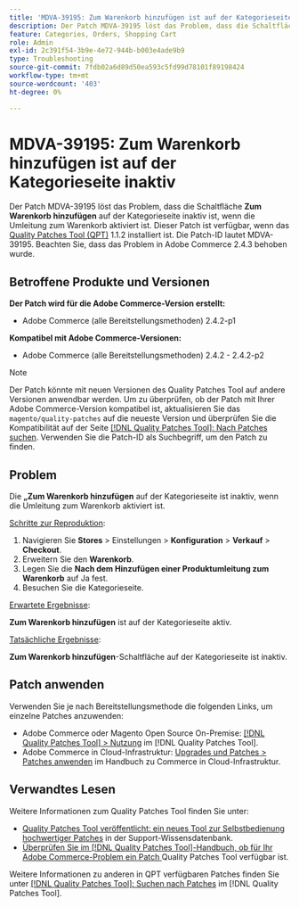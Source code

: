 ```yaml
---
title: 'MDVA-39195: Zum Warenkorb hinzufügen ist auf der Kategorieseite inaktiv'
description: Der Patch MDVA-39195 löst das Problem, dass die Schaltfläche **Zum Warenkorb hinzufügen** auf der Kategorieseite inaktiv ist, wenn die Umleitung zum Warenkorb aktiviert ist. Dieser Patch ist verfügbar, wenn das [Quality Patches Tool (QPT)](https://experienceleague.adobe.com/en/docs/commerce-operations/tools/quality-patches-tool/quality-patches-tool-to-self-serve-quality-patches) 1.1.2 installiert ist. Die Patch-ID lautet MDVA-39195. Beachten Sie, dass das Problem in Adobe Commerce 2.4.3 behoben wurde.
feature: Categories, Orders, Shopping Cart
role: Admin
exl-id: 2c391f54-3b9e-4e72-944b-b003e4ade9b9
type: Troubleshooting
source-git-commit: 7fdb02a6d89d50ea593c5fd99d78101f89198424
workflow-type: tm+mt
source-wordcount: '403'
ht-degree: 0%

---
```


# MDVA-39195: Zum Warenkorb hinzufügen ist auf der Kategorieseite inaktiv

Der Patch MDVA-39195 löst das Problem, dass die Schaltfläche **Zum Warenkorb hinzufügen** auf der Kategorieseite inaktiv ist, wenn die Umleitung zum Warenkorb aktiviert ist. Dieser Patch ist verfügbar, wenn das [Quality Patches Tool (QPT)](https://experienceleague.adobe.com/en/docs/commerce-operations/tools/quality-patches-tool/quality-patches-tool-to-self-serve-quality-patches) 1.1.2 installiert ist. Die Patch-ID lautet MDVA-39195. Beachten Sie, dass das Problem in Adobe Commerce 2.4.3 behoben wurde.

## Betroffene Produkte und Versionen

**Der Patch wird für die Adobe Commerce-Version erstellt:**

* Adobe Commerce (alle Bereitstellungsmethoden) 2.4.2-p1

**Kompatibel mit Adobe Commerce-Versionen:**

* Adobe Commerce (alle Bereitstellungsmethoden) 2.4.2 - 2.4.2-p2

>[!NOTE]
>
>Der Patch könnte mit neuen Versionen des Quality Patches Tool auf andere Versionen anwendbar werden. Um zu überprüfen, ob der Patch mit Ihrer Adobe Commerce-Version kompatibel ist, aktualisieren Sie das `magento/quality-patches` auf die neueste Version und überprüfen Sie die Kompatibilität auf der Seite [[!DNL Quality Patches Tool]: Nach Patches suchen](https://experienceleague.adobe.com/en/docs/commerce-operations/tools/quality-patches-tool/quality-patches-tool-to-self-serve-quality-patches). Verwenden Sie die Patch-ID als Suchbegriff, um den Patch zu finden.

## Problem

Die **„Zum Warenkorb hinzufügen** auf der Kategorieseite ist inaktiv, wenn die Umleitung zum Warenkorb aktiviert ist.

<u>Schritte zur Reproduktion</u>:

1. Navigieren Sie **Stores** > Einstellungen > **Konfiguration** > **Verkauf** > **Checkout**.
1. Erweitern Sie den **Warenkorb**.
1. Legen Sie die **Nach dem Hinzufügen einer Produktumleitung zum Warenkorb** auf Ja fest.
1. Besuchen Sie die Kategorieseite.

<u>Erwartete Ergebnisse</u>:

**Zum Warenkorb hinzufügen** ist auf der Kategorieseite aktiv.

<u>Tatsächliche Ergebnisse</u>:

**Zum Warenkorb hinzufügen**-Schaltfläche auf der Kategorieseite ist inaktiv.

## Patch anwenden

Verwenden Sie je nach Bereitstellungsmethode die folgenden Links, um einzelne Patches anzuwenden:

* Adobe Commerce oder Magento Open Source On-Premise: [[!DNL Quality Patches Tool] > Nutzung](/help/tools/quality-patches-tool/usage.md) im [!DNL Quality Patches Tool].
* Adobe Commerce in Cloud-Infrastruktur: [Upgrades und Patches > Patches anwenden](https://experienceleague.adobe.com/docs/commerce-cloud-service/user-guide/develop/upgrade/apply-patches.html) im Handbuch zu Commerce in Cloud-Infrastruktur.

## Verwandtes Lesen

Weitere Informationen zum Quality Patches Tool finden Sie unter:

* [Quality Patches Tool veröffentlicht: ein neues Tool zur Selbstbedienung hochwertiger Patches](https://experienceleague.adobe.com/en/docs/commerce-operations/tools/quality-patches-tool/quality-patches-tool-to-self-serve-quality-patches) in der Support-Wissensdatenbank.
* [Überprüfen Sie im [!DNL Quality Patches Tool]-Handbuch, ob für Ihr Adobe Commerce-Problem ein Patch ](/help/tools/quality-patches-tool/patches-available-in-qpt/check-patch-for-magento-issue-with-magento-quality-patches.md) Quality Patches Tool verfügbar ist.

Weitere Informationen zu anderen in QPT verfügbaren Patches finden Sie unter [[!DNL Quality Patches Tool]: Suchen nach Patches](https://experienceleague.adobe.com/tools/commerce-quality-patches/index.html) im [!DNL Quality Patches Tool].
